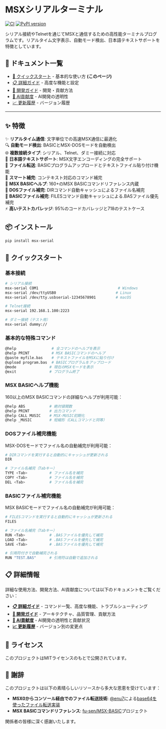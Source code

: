 # MSXシリアルターミナル

[![CI](https://github.com/yamamo-to/msx-serial/actions/workflows/ci.yml/badge.svg)](https://github.com/yamamo-to/msx-serial/actions/workflows/ci.yml)
[![PyPI version](https://badge.fury.io/py/msx-serial.svg)](https://badge.fury.io/py/msx-serial)

シリアル接続やTelnetを通じてMSXと通信するための高性能ターミナルプログラムです。リアルタイム文字表示、自動モード検出、日本語テキストサポートを特徴としています。

## 📖 ドキュメント一覧

- [🚀 クイックスタート](README.md) - 基本的な使い方 **(このページ)**
- [📋 詳細ガイド](docs/USAGE.md) - 高度な機能と設定
- [🔧 開発ガイド](docs/DEVELOPMENT.md) - 開発・貢献方法
- [🤖 AI貢献度](docs/AI_CONTRIBUTION.md) - AI開発の透明性
- [📈 更新履歴](docs/CHANGELOG.md) - バージョン履歴

---

## ✨ 特徴

✨ **リアルタイム通信**: 文字単位での高速MSX通信に最適化  
🔍 **自動モード検出**: BASICとMSX-DOSモードを自動検出  
🌐 **複数接続タイプ**: シリアル、Telnet、ダミー接続に対応  
📝 **日本語テキストサポート**: MSX文字エンコーディングの完全サポート  
📁 **ファイル転送**: BASICプログラムアップロードとテキストファイル貼り付け機能  
🎯 **スマート補完**: コンテキスト対応のコマンド補完  
📖 **MSX BASICヘルプ**: 160+のMSX BASICコマンドリファレンス内蔵  
📂 **DOSファイル補完**: DIRコマンド自動キャッシュによるファイル名補完  
📄 **BASICファイル補完**: FILESコマンド自動キャッシュによる.BASファイル優先補完  
⚡ **高いテストカバレッジ**: 95%のコードカバレッジと718のテストケース

## 📦 インストール

```bash
pip install msx-serial
```

## 🚀 クイックスタート

### 基本接続

```bash
# シリアル接続
msx-serial COM1                                    # Windows
msx-serial /dev/ttyUSB0                           # Linux
msx-serial /dev/tty.usbserial-12345678901         # macOS

# Telnet接続
msx-serial 192.168.1.100:2223

# ダミー接続（テスト用）
msx-serial dummy://
```

### 基本的な特殊コマンド

```bash
@help                # 全コマンドのヘルプを表示
@help PRINT          # MSX BASICコマンドのヘルプ
@paste myfile.bas    # テキストファイルをMSXに貼り付け
@upload program.bas  # BASICプログラムをアップロード
@mode               # 現在のMSXモードを表示
@exit               # プログラム終了
```

### MSX BASICヘルプ機能

160以上のMSX BASICコマンドの詳細なヘルプが利用可能：

```bash
@help ABS           # 絶対値関数
@help PRINT         # 出力コマンド  
@help CALL MUSIC    # MSX-MUSIC初期化
@help _MUSIC        # 短縮形（CALLコマンドと同等）
```

### DOSファイル補完機能

MSX-DOSモードでファイル名の自動補完が利用可能：

```bash
# DIRコマンドを実行すると自動的にキャッシュが更新される
DIR

# ファイル名補完（Tabキー）
TYPE <Tab>          # ファイル名を補完
COPY <Tab>          # ファイル名を補完
DEL <Tab>           # ファイル名を補完
```

### BASICファイル補完機能

MSX BASICモードでファイル名の自動補完が利用可能：

```bash
# FILESコマンドを実行すると自動的にキャッシュが更新される
FILES

# ファイル名補完（Tabキー）
RUN <Tab>           # .BASファイルを優先して補完
LOAD <Tab>          # .BASファイルを優先して補完
SAVE <Tab>          # .BASファイルを優先して補完

# 引用符付きで自動補完される
RUN "TEST.BAS"      # 引用符は自動で追加される
```

## 📋 詳細情報

詳細な使用方法、開発方法、AI貢献度については以下のドキュメントをご覧ください：

- **[📋 詳細ガイド](docs/USAGE.md)** - コマンド一覧、高度な機能、トラブルシューティング
- **[🔧 開発ガイド](docs/DEVELOPMENT.md)** - アーキテクチャ、品質管理、貢献方法
- **[🤖 AI貢献度](docs/AI_CONTRIBUTION.md)** - AI開発の透明性と貢献状況
- **[📈 更新履歴](docs/CHANGELOG.md)** - バージョン別の変更点

## 📄 ライセンス

このプロジェクトはMITライセンスのもとで公開されています。

## 🙏 謝辞

このプロジェクトは以下の素晴らしいリソースから多大な恩恵を受けています：

- **MSX0からコンソール経由でのファイル転送技術**: [@enu7](https://qiita.com/enu7)による[base64を使ったファイル転送実装](https://qiita.com/enu7/items/2fd917c41514f6ea71b1)
- **MSX BASICコマンドリファレンス**: [fu-sen/MSX-BASIC](https://github.com/fu-sen/MSX-BASIC)プロジェクト

関係者の皆様に深く感謝いたします。
